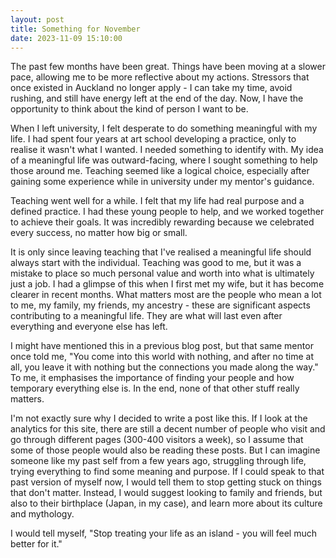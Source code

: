 ```yaml
---
layout: post
title: Something for November
date: 2023-11-09 15:10:00
---
```


The past few months have been great. Things have been moving at a slower pace, allowing me to be more reflective about my actions. Stressors that once existed in Auckland no longer apply - I can take my time, avoid rushing, and still have energy left at the end of the day. Now, I have the opportunity to think about the kind of person I want to be.

When I left university, I felt desperate to do something meaningful with my life. I had spent four years at art school developing a practice, only to realise it wasn't what I wanted. I needed something to identify with. My idea of a meaningful life was outward-facing, where I sought something to help those around me. Teaching seemed like a logical choice, especially after gaining some experience while in university under my mentor's guidance.

Teaching went well for a while. I felt that my life had real purpose and a defined practice. I had these young people to help, and we worked together to achieve their goals. It was incredibly rewarding because we celebrated every success, no matter how big or small.

It is only since leaving teaching that I've realised a meaningful life should always start with the individual. Teaching was good to me, but it was a mistake to place so much personal value and worth into what is ultimately just a job. I had a glimpse of this when I first met my wife, but it has become clearer in recent months. What matters most are the people who mean a lot to me, my family, my friends, my ancestry - these are significant aspects contributing to a meaningful life. They are what will last even after everything and everyone else has left.

I might have mentioned this in a previous blog post, but that same mentor once told me, "You come into this world with nothing, and after no time at all, you leave it with nothing but the connections you made along the way." To me, it emphasises the importance of finding your people and how temporary everything else is. In the end, none of that other stuff really matters.

I'm not exactly sure why I decided to write a post like this. If I look at the analytics for this site, there are still a decent number of people who visit and go through different pages (300-400 visitors a week), so I assume that some of those people would also be reading these posts. But I can imagine someone like my past self from a few years ago, struggling through life, trying everything to find some meaning and purpose. If I could speak to that past version of myself now, I would tell them to stop getting stuck on things that don't matter. Instead, I would suggest looking to family and friends, but also to their birthplace (Japan, in my case), and learn more about its culture and mythology.

I would tell myself, "Stop treating your life as an island - you will feel much better for it."
